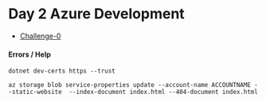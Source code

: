 # Day 2 Azure Development

- [Challenge-0](challenges/challenge-0.md)





#### Errors / Help ####

```shell
dotnet dev-certs https --trust

az storage blob service-properties update --account-name ACCOUNTNAME --static-website  --index-document index.html --404-document index.html
```